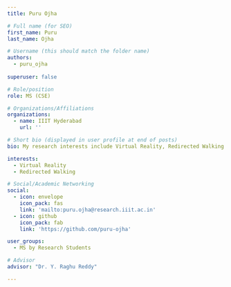 ```yaml
---
title: Puru Ojha

# Full name (for SEO)
first_name: Puru
last_name: Ojha

# Username (this should match the folder name)
authors:
  - puru_ojha
  
superuser: false

# Role/position
role: MS (CSE)

# Organizations/Affiliations
organizations:
  - name: IIIT Hyderabad
    url: ''

# Short bio (displayed in user profile at end of posts)
bio: My research interests include Virtual Reality, Redirected Walking

interests:
  - Virtual Reality
  - Redirected Walking

# Social/Academic Networking
social:
  - icon: envelope
    icon_pack: fas
    link: 'mailto:puru.ojha@research.iiit.ac.in'
  - icon: github
    icon_pack: fab
    link: 'https://github.com/puru-ojha'

user_groups:
  - MS by Research Students

# Advisor
advisor: "Dr. Y. Raghu Reddy"

---
```

<!-- Bio Here -->

